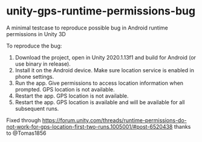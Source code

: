 # unity-gps-runtime-permissions-bug
A minimal testcase to reproduce possible bug in Android runtime permissions in Unity 3D

To reproduce the bug:
1. Download the project, open in Unity 2020.1.13f1 and build for Android (or use binary in release).
2. Install it on the Android device. Make sure location service is enabled in phone settings.
3. Run the app. Give permissions to access location information when prompted. GPS location is not available.
4. Restart the app. GPS location is not available.
5. Restart the app. GPS location is available and will be available for all subsequent runs.

Fixed through  https://forum.unity.com/threads/runtime-permissions-do-not-work-for-gps-location-first-two-runs.1005001/#post-6520438 thanks to @Tomas1856